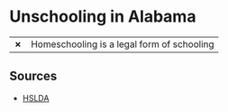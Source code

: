 # Unschooling in Alabama

| | |
|-|-|
| __✗__ | Homeschooling is a legal form of schooling |

## Sources

* [HSLDA](https://hslda.org/post/how-to-comply-with-alabamas-homeschool-law)
